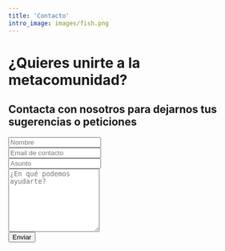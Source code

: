 ```yaml
---
title: 'Contacto'
intro_image: images/fish.png
---
```


# ¿Quieres unirte a la metacomunidad?

## Contacta con nosotros para dejarnos tus sugerencias o peticiones

<form name="contact" action="/thank-you/" method="POST" data-netlify="true">
    <input type="hidden" name="form-name" value="contact" />
    <!-- Text input-->
    <div>
        <label for="Name"></label>
        <div>
            <input id="contact-form-name" name="Name" type="text" placeholder="Nombre" required="" autocomplete="off">
        </div>
    </div>
    <!-- Text input-->
    <div>
        <label for="Email"></label>
        <div>
            <input id="contact-form-email" name="Email" type="email" placeholder="Email de contacto" required="" autocomplete="off">
        </div>
    </div>
    <!-- Text input-->
    <div>
        <label for="Subject"></label>
        <div>
            <input id="contact-form-subject" name="Subject" type="text" placeholder="Asunto" required="" autocomplete="off">
        </div>
    </div>
    <!-- Textarea -->
    <div>
        <label for=""></label>
        <textarea id="contact-form-message" name="Message" placeholder="¿En qué podemos ayudarte?" rows="8"></textarea>
    </div>
    <!-- Button -->
    <div>
        <button type="submit" value="Submit" id="Form-submit">Enviar</button>
    </div>

</form>
